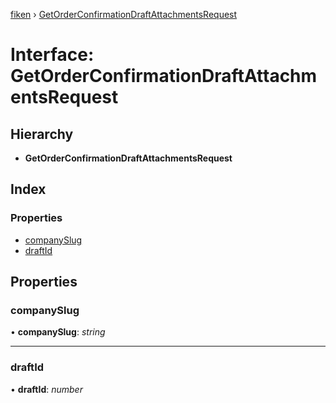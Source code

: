 [fiken](../README.md) › [GetOrderConfirmationDraftAttachmentsRequest](getorderconfirmationdraftattachmentsrequest.md)

# Interface: GetOrderConfirmationDraftAttachmentsRequest

## Hierarchy

* **GetOrderConfirmationDraftAttachmentsRequest**

## Index

### Properties

* [companySlug](getorderconfirmationdraftattachmentsrequest.md#companyslug)
* [draftId](getorderconfirmationdraftattachmentsrequest.md#draftid)

## Properties

###  companySlug

• **companySlug**: *string*

___

###  draftId

• **draftId**: *number*
